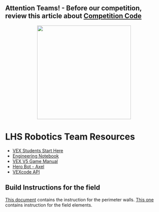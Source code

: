 ## Attention Teams! - Before our competition, review this article about [Competition Code](https://kb.vex.com/hc/en-us/articles/13627224078484-Using-the-Python-Competition-Template-in-VEXcode-V5)



<div style="text-align:center"><img src="https://github.com/user-attachments/assets/e717af9d-d503-47d5-9b40-22d34f7b9221" width="300" /></div>

# LHS Robotics Team Resources

- [VEX Students Start Here](https://kb.roboticseducation.org/hc/en-us/articles/8373753632407-VEX-Students-Start-Here)
- [Engineering Notebook](https://github.com/stcline/LHS_Robotics_Team/tree/main/Engineering_Notebook)
- [VEX V5 Game Manual](https://v5rc-kb.recf.org/hc/en-us/categories/23182894404119-2024-2025-High-Stakes-Game-Manual)
- [Hero Bot - Axel](https://kb.vex.com/hc/en-us/articles/28421674310420-An-Introduction-to-Axel-The-2024-2025-V5RC-Hero-Bot)
- [VEXcode API](https://api.vex.com/v5/home/)

## **Build Instructions for the field**
[This document](https://drive.google.com/file/d/1LvBpG_bORKYYec98gh2oq2LwJ2-UAMMS/view?usp=sharing) contains the instruction for the perimeter walls.
[This one](https://instructions.online/?id=4091-2024-2025%20V5RC%20high%20stakes) contains instruction for the field elements.
